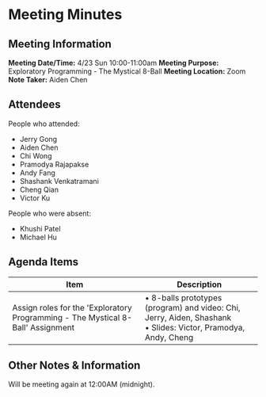 # Meeting Minutes

## Meeting Information

**Meeting Date/Time:** 4/23 Sun 10:00-11:00am
**Meeting Purpose:** Exploratory Programming - The Mystical 8-Ball
**Meeting Location:** Zoom
**Note Taker:** Aiden Chen

## Attendees

People who attended:

- Jerry Gong
- Aiden Chen
- Chi Wong
- Pramodya Rajapakse
- Andy Fang
- Shashank Venkatramani
- Cheng Qian
- Victor Ku

People who were absent:

- Khushi Patel
- Michael Hu

## Agenda Items

| Item                                                                            | Description                                                                                                            |
| ------------------------------------------------------------------------------- | ---------------------------------------------------------------------------------------------------------------------- |
| Assign roles for the 'Exploratory Programming - The Mystical 8-Ball' Assignment | • 8-balls prototypes (program) and video: Chi, Jerry, Aiden, Shashank <br>• Slides: Victor, Pramodya, Andy, Cheng <br> |

## Other Notes & Information

Will be meeting again at 12:00AM (midnight).
